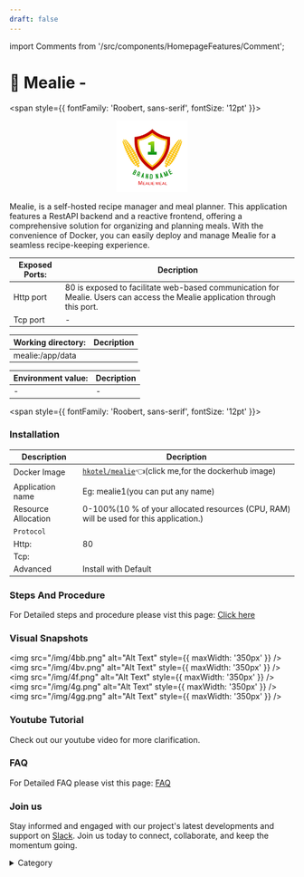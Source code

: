 ```yaml
---
draft: false
---
```

import Comments from '/src/components/HomepageFeatures/Comment';







# 🍔 Mealie - 
<span style={{ fontFamily: 'Roobert, sans-serif', fontSize: '12pt' }}>
<p align="center">
  <img src="/img/dvs.png" alt="Alt Text" width="25%"/>
</p> 

Mealie, is a self-hosted recipe manager and meal planner. This application features a RestAPI backend and a reactive frontend, offering a comprehensive solution for organizing and planning meals. With the convenience of Docker, you can easily deploy and manage Mealie for a seamless recipe-keeping experience.



 

|  **Exposed Ports:**    | Decription                                                                                                               | 
| --------------------- | ------                                                                                                                   | 
| Http port          |       80 is exposed to facilitate web-based communication for Mealie. Users can access the Mealie application through this port.                              |
| Tcp port      |              -                                                                     | 

|  **Working directory:** | Decription                                                                                                               | 
| --------------------- | ------                                                                                                                   | 
| mealie:/app/data       |                                  |



|   **Environment value:**          | Decription                                                                                                               | 
| --------------------- | ------                                                                                                                   | 
|-       |  -                              |


</span>


<span style={{ fontFamily: 'Roobert, sans-serif', fontSize: '12pt' }}>

### Installation


|  Description          | Decription                                                                                                               | 
| --------------------- | ------                                                                                                                   | 
| Docker Image          |  [`hkotel/mealie`](https://hub.docker.com/r/hkotel/mealie)👈(click me,for the dockerhub image)                                   |
| Application name      |  Eg: mealie1(you can put any name)                                                                                        | 
| Resource Allocation   |  0-100%(10 % of your allocated resources (CPU, RAM) will be used for this application.)                                  | 
| `Protocol`            |                                                                                                                          | 
|  Http:                | 80                                                                                                                       |
|  Tcp:                 |                                                                                                                          | 
|    Advanced           |    Install with Default                                                                                                  |

                                                                        


### Steps And Procedure

For Detailed steps and procedure please vist this page: [Click here](https://techscaleinfinite.github.io/introduction/cloud-float/Steps%20and%20procedure)


### Visual Snapshots

<img src="/img/4bb.png" alt="Alt Text" style={{ maxWidth: '350px' }} /> <img src="/img/4bv.png" alt="Alt Text" style={{ maxWidth: '350px' }} />
<img src="/img/4f.png" alt="Alt Text" style={{ maxWidth: '350px' }} /> <img src="/img/4g.png" alt="Alt Text" style={{ maxWidth: '350px' }} /> <img src="/img/4gg.png" alt="Alt Text" style={{ maxWidth: '350px' }} />



### Youtube Tutorial&#x20;

Check out our youtube video for more clarification.



### FAQ

For Detailed FAQ please vist this page: [FAQ](https://techscaleinfinite.github.io/FAQ)

### Join us

Stay informed and engaged with our project's latest developments and support on [Slack](https://app.slack.com/client/T04QS32JX6E/C04QKEWE146). Join us today to connect, collaborate, and keep the momentum going.

<details>

<summary>Category</summary>

Kubernetes, cloud computing, DevOps, cloud services, hosting platform, container orchestration, cloud infrastructure, cloud deployment, cloud management, cloud technology, cloud solutions , media, entertainment

</details>

</span>

<Comments />
